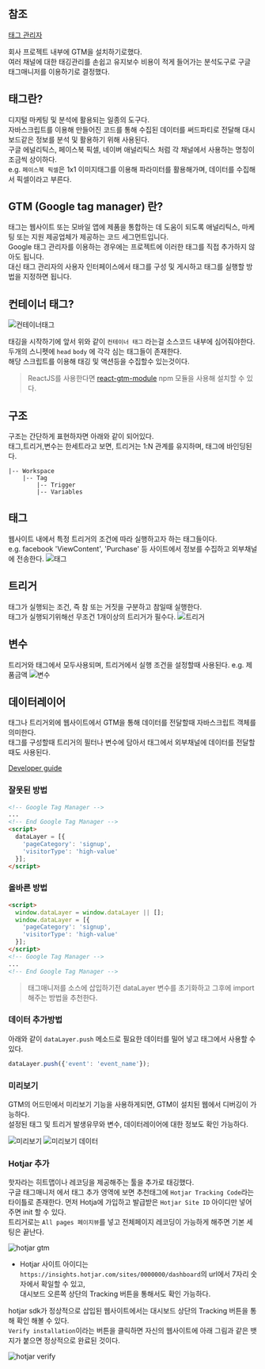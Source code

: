 ## 참조
[태그 관리자](https://support.google.com/tagmanager/answer/3281060?hl=ko&ref_topic=3281056)

회사 프로젝트 내부에 GTM을 설치하기로했다.  
여러 채널에 대한 태깅관리를 손쉽고 유지보수 비용이 적게 들어가는
분석도구로 구글 태그매니저를 이용하기로 결정했다.

## 태그란?

디지털 마케팅 및 분석에 활용되는 일종의 도구다.  
자바스크립트를 이용해 만들어진 코드를 통해 수집된 데이터를
써드파티로 전달해 대시보드같은 정보를 분석 및 활용하기 위해 사용된다.  
구글 에널리틱스, 페이스북 픽셀, 네이버 애널리틱스 처럼 각 채널에서 사용하는 명칭이 조금씩 상이하다.  
e.g. `페이스북 픽셀`은 1x1 이미지태그를 이용해 파라미터를 활용해가며, 데이터를 수집해서 픽셀이라고 부른다.

## GTM (Google tag manager) 란?

태그는 웹사이트 또는 모바일 앱에 제품을 통합하는 데 도움이 되도록 애널리틱스, 마케팅 또는 지원 제공업체가 제공하는 코드 세그먼트입니다.  
Google 태그 관리자를 이용하는 경우에는 프로젝트에 이러한 태그를 직접 추가하지 않아도 됩니다.  
대신 태그 관리자의 사용자 인터페이스에서 태그를 구성 및 게시하고 태그를 실행할 방법을 지정하면 됩니다.

## 컨테이너 태그?

![컨테이너태그](https://user-images.githubusercontent.com/58495926/77602681-6540c880-6f51-11ea-8b8f-d3b77cdf6138.png)

태깅을 시작하기에 앞서 위와 같이 `컨테이너 태그` 라는걸 소스코드 내부에 심어줘야한다.  
두개의 스니펫에 `head` `body` 에 각각 심는 태그들이 존재한다.  
해당 스크립트를 이용해 태깅 및 액션등을 수집할수 있는것이다.

> ReactJS를 사용한다면 [react-gtm-module](https://www.npmjs.com/package/react-gtm-module) npm 모듈을 사용해 설치할 수 있다.

## 구조

구조는 간단하게 표현하자면 아래와 같이 되어있다.  
태그,트리거,변수는 한세트라고 보면, 트리거는 1:N 관계를 유지하며, 태그에 바인딩된다.

```
|-- Workspace
    |-- Tag
        |-- Trigger
        |-- Variables
```

## 태그
웹사이트 내에서 특정 트리거의 조건에 따라 실행하고자 하는 태그들이다.  
e.g. facebook 'ViewContent', 'Purchase' 등 사이트에서 정보를 수집하고 외부채널에 전송한다.
![태그](https://user-images.githubusercontent.com/58495926/77723066-b70d4f80-7032-11ea-9376-28b002303937.png)

## 트리거
태그가 실행되는 조건, 즉 참 또는 거짓을 구분하고 참일때 실행한다.  
태그가 실행되기위해선 무조건 1개이상의 트리거가 필수다.
![트리거](https://user-images.githubusercontent.com/58495926/77724096-72cf7e80-7035-11ea-960e-cbeaf0f8ba91.png)

## 변수
트리거와 태그에서 모두사용되며, 트리거에서 실행 조건을 설정할때 사용된다. e.g. 제품금액
![변수](https://user-images.githubusercontent.com/58495926/77723148-f63ba080-7032-11ea-9e60-9588f7b47ca3.png)

## 데이터레이어

태그나 트리거외에 웹사이트에서 GTM을 통해 데이터를 전달할때 자바스크립트 객체를 의미한다.  
태그를 구성할때 트리거의 필터나 변수에 담아서 태그에서 외부채널에 데이터를 전달할때도 사용된다.

[Developer guide](https://developers.google.com/tag-manager/devguide#events)

### 잘못된 방법
```html
<!-- Google Tag Manager -->
...
<!-- End Google Tag Manager -->
<script>
  dataLayer = [{
    'pageCategory': 'signup',
    'visitorType': 'high-value'
  }];
</script>
```

### 올바른 방법
```html
<script>
  window.dataLayer = window.dataLayer || [];
  window.dataLayer = [{
    'pageCategory': 'signup',
    'visitorType': 'high-value'
  }];
</script>
<!-- Google Tag Manager -->
...
<!-- End Google Tag Manager -->
```
> 태그매니저를 소스에 삽입하기전 dataLayer 변수를 초기화하고 그후에 import 해주는 방법을 추천한다.


### 데이터 추가방법  
아래와 같이 `dataLayer.push` 메소드로 필요한 데이터를 밀어 넣고 태그에서 사용할 수 있다.
```js
dataLayer.push({'event': 'event_name'});
```

### 미리보기

GTM의 어드민에서 미리보기 기능을 사용하게되면, GTM이 설치된 웹에서 디버깅이 가능하다.  
설정된 태그 및 트리거 발생유무와 변수, 데이터레이어에 대한 정보도 확인 가능하다.  

![미리보기](https://user-images.githubusercontent.com/58495926/77878981-875d8200-7294-11ea-8a49-348e7ea11e28.png)
![미리보기 데이터](https://user-images.githubusercontent.com/58495926/77879110-afe57c00-7294-11ea-85c9-eb00f9e41f2a.png)

### Hotjar 추가

핫자라는 히트맵이나 레코딩을 제공해주는 툴을 추가로 태깅했다.  
구글 태그매니저 에서 태그 추가 영역에 보면 추천태그에 `Hotjar Tracking Code`라는 타이틀로 존재한다.
먼저 Hotja에 가입하고 발급받은 `Hotjar Site ID` 아이디만 넣어주면 init 할 수 있다.  
트리거로는 `All pages 페이지뷰`를 넣고 전체페이지 레코딩이 가능하게 해주면 기본 세팅은 끝난다.

![hotjar gtm](https://user-images.githubusercontent.com/58495926/82853909-ee6c7f80-9f41-11ea-87d8-b4a30c3f9a74.png)

- Hotjar 사이트 아이디는 `https://insights.hotjar.com/sites/0000000/dashboard`의 url에서 7자리 숫자에서 확일할 수 있고,  
  대시보드 오른쪽 상단의 Tracking 버튼을 통해서도 확인 가능하다.


hotjar sdk가 정상적으로 삽입된 웹사이트에서는 대시보드 상단의 Tracking 버튼을 통해 확인 해볼 수 있다.  
`Verify installation`이라는 버튼을 클릭하면 자신의 웹사이트에 아래 그림과 같은 뱃지가 붙으면 정상적으로 완료된 것이다.

![hotjar verify](https://user-images.githubusercontent.com/58495926/82854025-3b505600-9f42-11ea-8969-ce1b31edfef8.png)





